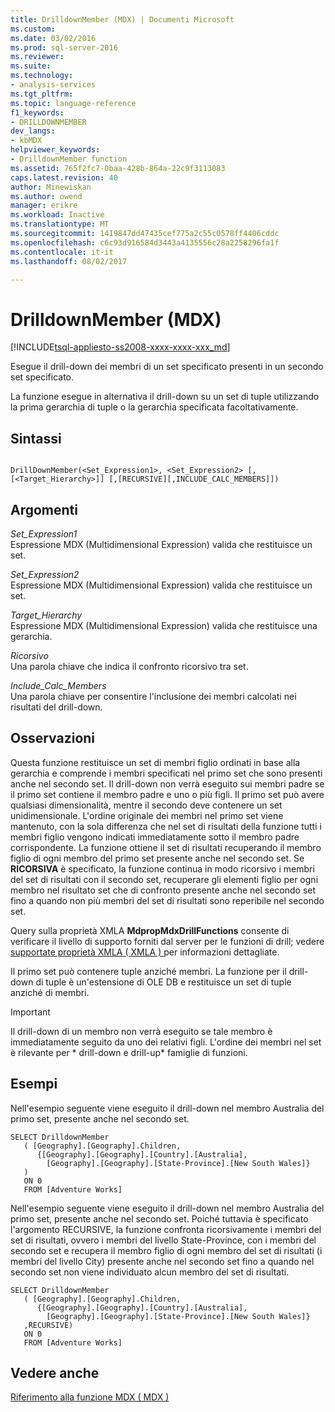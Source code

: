 ```yaml
---
title: DrilldownMember (MDX) | Documenti Microsoft
ms.custom: 
ms.date: 03/02/2016
ms.prod: sql-server-2016
ms.reviewer: 
ms.suite: 
ms.technology:
- analysis-services
ms.tgt_pltfrm: 
ms.topic: language-reference
f1_keywords:
- DRILLDOWNMEMBER
dev_langs:
- kbMDX
helpviewer_keywords:
- DrilldownMember function
ms.assetid: 765f2fc7-0baa-428b-864a-22c9f3113083
caps.latest.revision: 40
author: Minewiskan
ms.author: owend
manager: erikre
ms.workload: Inactive
ms.translationtype: MT
ms.sourcegitcommit: 1419847dd47435cef775a2c55c0578ff4406cddc
ms.openlocfilehash: c6c93d916584d3443a4135556c28a2258296fa1f
ms.contentlocale: it-it
ms.lasthandoff: 08/02/2017

---
```

# <a name="drilldownmember-mdx"></a>DrilldownMember (MDX)
[!INCLUDE[tsql-appliesto-ss2008-xxxx-xxxx-xxx_md](../includes/tsql-appliesto-ss2008-xxxx-xxxx-xxx-md.md)]

  Esegue il drill-down dei membri di un set specificato presenti in un secondo set specificato.  
  
 La funzione esegue in alternativa il drill-down su un set di tuple utilizzando la prima gerarchia di tuple o la gerarchia specificata facoltativamente.  
  
## <a name="syntax"></a>Sintassi  
  
```  
  
DrillDownMember(<Set_Expression1>, <Set_Expression2> [,[<Target_Hierarchy>]] [,[RECURSIVE][,INCLUDE_CALC_MEMBERS]])  
```  
  
## <a name="arguments"></a>Argomenti  
 *Set_Expression1*  
 Espressione MDX (Multidimensional Expression) valida che restituisce un set.  
  
 *Set_Expression2*  
 Espressione MDX (Multidimensional Expression) valida che restituisce un set.  
  
 *Target_Hierarchy*  
 Espressione MDX (Multidimensional Expression) valida che restituisce una gerarchia.  
  
 *Ricorsivo*  
 Una parola chiave che indica il confronto ricorsivo tra set.  
  
 *Include_Calc_Members*  
 Una parola chiave per consentire l'inclusione dei membri calcolati nei risultati del drill-down.  
  
## <a name="remarks"></a>Osservazioni  
 Questa funzione restituisce un set di membri figlio ordinati in base alla gerarchia e comprende i membri specificati nel primo set che sono presenti anche nel secondo set. Il drill-down non verrà eseguito sui membri padre se il primo set contiene il membro padre e uno o più figli. Il primo set può avere qualsiasi dimensionalità, mentre il secondo deve contenere un set unidimensionale. L'ordine originale dei membri nel primo set viene mantenuto, con la sola differenza che nel set di risultati della funzione tutti i membri figlio vengono indicati immediatamente sotto il membro padre corrispondente. La funzione ottiene il set di risultati recuperando il membro figlio di ogni membro del primo set presente anche nel secondo set. Se **RICORSIVA** è specificato, la funzione continua in modo ricorsivo i membri del set di risultati con il secondo set, recuperare gli elementi figlio per ogni membro nel risultato set che di confronto presente anche nel secondo set fino a quando non più membri del set di risultati sono reperibile nel secondo set.  
  
 Query sulla proprietà XMLA **MdpropMdxDrillFunctions** consente di verificare il livello di supporto forniti dal server per le funzioni di drill; vedere [supportate proprietà XMLA &#40; XMLA &#41; ](../analysis-services/xmla/xml-elements-properties/propertylist-element-supported-xmla-properties.md) per informazioni dettagliate.  
  
 Il primo set può contenere tuple anziché membri. La funzione per il drill-down di tuple è un'estensione di OLE DB e restituisce un set di tuple anziché di membri.  
  
> [!IMPORTANT]  
>  Il drill-down di un membro non verrà eseguito se tale membro è immediatamente seguito da uno dei relativi figli. L'ordine dei membri nel set è rilevante per * drill-down e drill-up\* famiglie di funzioni.  
  
## <a name="examples"></a>Esempi  
 Nell'esempio seguente viene eseguito il drill-down nel membro Australia del primo set, presente anche nel secondo set.  
  
```  
SELECT DrilldownMember   
   ( [Geography].[Geography].Children,  
      {[Geography].[Geography].[Country].[Australia],  
        [Geography].[Geography].[State-Province].[New South Wales]}  
   )  
   ON 0  
   FROM [Adventure Works]  
```  
  
 Nell'esempio seguente viene eseguito il drill-down nel membro Australia del primo set, presente anche nel secondo set. Poiché tuttavia è specificato l'argomento RECURSIVE, la funzione confronta ricorsivamente i membri del set di risultati, ovvero i membri del livello State-Province, con i membri del secondo set e recupera il membro figlio di ogni membro del set di risultati (i membri del livello City) presente anche nel secondo set fino a quando nel secondo set non viene individuato alcun membro del set di risultati.  
  
```  
SELECT DrilldownMember   
   ( [Geography].[Geography].Children,  
      {[Geography].[Geography].[Country].[Australia],  
        [Geography].[Geography].[State-Province].[New South Wales]}  
   ,RECURSIVE)  
   ON 0  
   FROM [Adventure Works]  
```  
  
## <a name="see-also"></a>Vedere anche  
 [Riferimento alla funzione MDX &#40; MDX &#41;](../mdx/mdx-function-reference-mdx.md)  
  
  

